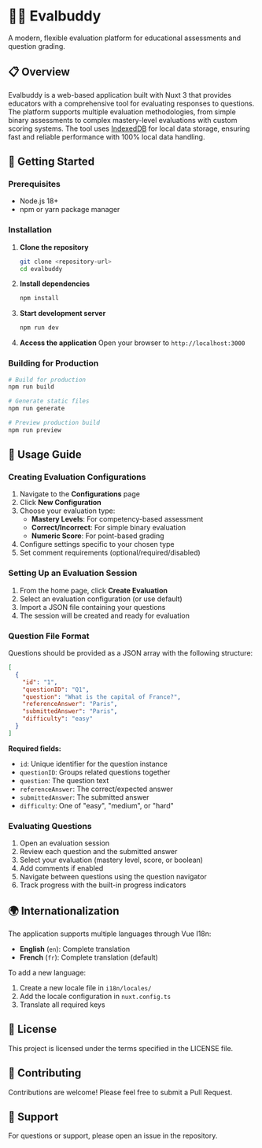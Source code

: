# 🧑‍🏫 Evalbuddy

A modern, flexible evaluation platform for educational assessments and question grading.

## 📋 Overview

Evalbuddy is a web-based application built with Nuxt 3 that provides educators with a comprehensive tool for evaluating responses to questions. The platform supports multiple evaluation methodologies, from simple binary assessments to complex mastery-level evaluations with custom scoring systems. The tool uses [IndexedDB](https://developer.mozilla.org/fr/docs/Web/API/IndexedDB_API/Using_IndexedDB) for local data storage, ensuring fast and reliable performance with 100% local data handling.

## 🚀 Getting Started

### Prerequisites
- Node.js 18+ 
- npm or yarn package manager

### Installation

1. **Clone the repository**
   ```bash
   git clone <repository-url>
   cd evalbuddy
   ```

2. **Install dependencies**
   ```bash
   npm install
   ```

3. **Start development server**
   ```bash
   npm run dev
   ```

4. **Access the application**
   Open your browser to `http://localhost:3000`

### Building for Production

```bash
# Build for production
npm run build

# Generate static files
npm run generate

# Preview production build
npm run preview
```

## 📖 Usage Guide

### Creating Evaluation Configurations

1. Navigate to the **Configurations** page
2. Click **New Configuration**
3. Choose your evaluation type:
   - **Mastery Levels**: For competency-based assessment
   - **Correct/Incorrect**: For simple binary evaluation
   - **Numeric Score**: For point-based grading
4. Configure settings specific to your chosen type
5. Set comment requirements (optional/required/disabled)

### Setting Up an Evaluation Session

1. From the home page, click **Create Evaluation**
2. Select an evaluation configuration (or use default)
3. Import a JSON file containing your questions
4. The session will be created and ready for evaluation

### Question File Format

Questions should be provided as a JSON array with the following structure:

```json
[
  {
    "id": "1",
    "questionID": "Q1",
    "question": "What is the capital of France?",
    "referenceAnswer": "Paris",
    "submittedAnswer": "Paris",
    "difficulty": "easy"
  }
]
```

**Required fields:**
- `id`: Unique identifier for the question instance
- `questionID`: Groups related questions together
- `question`: The question text
- `referenceAnswer`: The correct/expected answer
- `submittedAnswer`: The submitted answer
- `difficulty`: One of "easy", "medium", or "hard"

### Evaluating Questions

1. Open an evaluation session
2. Review each question and the submitted answer
3. Select your evaluation (mastery level, score, or boolean)
4. Add comments if enabled
5. Navigate between questions using the question navigator
6. Track progress with the built-in progress indicators

## 🌍 Internationalization

The application supports multiple languages through Vue I18n:

- **English** (`en`): Complete translation
- **French** (`fr`): Complete translation (default)

To add a new language:
1. Create a new locale file in `i18n/locales/`
2. Add the locale configuration in `nuxt.config.ts`
3. Translate all required keys

## 📄 License

This project is licensed under the terms specified in the LICENSE file.

## 🤝 Contributing

Contributions are welcome! Please feel free to submit a Pull Request.

## 📧 Support

For questions or support, please open an issue in the repository.